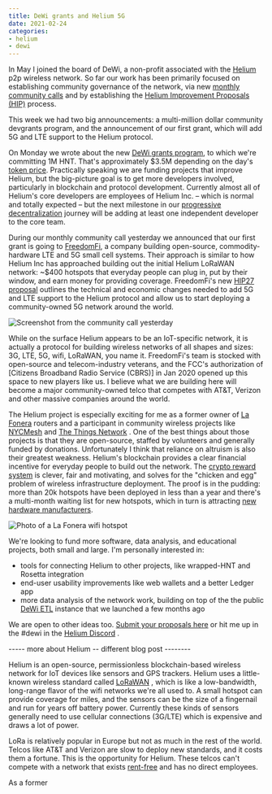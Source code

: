 ```yaml
---
title: DeWi grants and Helium 5G
date: 2021-02-24
categories:
- helium
- dewi
---
```


In May I joined the board of DeWi, a non-profit associated with the [Helium](https://helum.com) p2p wireless network. So far our work has been primarily focused on establishing community governance of the network, via new [monthly community calls](https://dewi.org/community-call) and by establishing the [Helium Improvement Proposals (HIP)](https://github.com/helium/HIP) process.

This week we had two big announcements: a multi-million dollar community devgrants program, and the announcement of our first grant, which will add 5G and LTE support to the Helium protocol.

On Monday we wrote about the new [DeWi grants program](https://dewialliance.medium.com/launching-the-dewi-grant-program-9410310129bf), to which we're committing 1M HNT. That's approximately $3.5M depending on the day's [token price](https://www.coingecko.com/en/coins/helium). Practically speaking we are funding projects that improve Helium, but the big-picture goal is to get more developers involved, particularly in blockchain and protocol development. Currently almost all of Helium's core developers are employees of Helium Inc. – which is normal and totally expected – but the next milestone in our [progressive decentralization](https://) journey will be adding at least one independent developer to the core team.

During our monthly community call yesterday we announced that our first grant is going to [FreedomFi](https://freedomfi.com/), a company building open-source, commodity-hardware LTE and 5G small cell systems. Their approach is similar to how Helium Inc has approached building out the initial Helium LoRaWAN network: ~$400 hotspots that everyday people can plug in, put by their window, and earn money for providing coverage. FreedomFi's new [HIP27 proposal](https://github.com/helium/HIP/issues/134) outlines the technical and economic changes needed to add 5G and LTE support to the Helium protocol and allow us to start deploying a community-owned 5G network around the world.

![Screenshot from the community call yesterday](https://dl.dropboxusercontent.com/s%2Fzmiybc412zasa1c%2FScreen%2520Shot%25202021-02-24%2520at%252012-36-22%2520Zoom%2520Meeting%2520.png%25281684731797%2529.png.png)

While on the surface Helium appears to be an IoT-specific network, it is actually a protocol for building wireless networks of all shapes and sizes: 3G, LTE, 5G, wifi, LoRaWAN, you name it. FreedomFi's team is stocked with open-source and telecom-industry veterans, and the FCC's authorization of [Citizens Broadband Radio Service (CBRS)] in Jan 2020 opened up this space to new players like us. I believe what we are building here will become a major community-owned telco that competes with AT&T, Verizon and other massive companies around the world.

The Helium project is especially exciting for me as a former owner of [La Fonera](https://en.wikipedia.org/wiki/Fon_(company)#La_Fonera_WiFi_router) routers and a participant in community wireless projects like [NYCMesh](https://www.nycmesh.net/) and [The Things Network](https://www.thethingsnetwork.org/) . One of the best things about those projects is that they are open-source, staffed by volunteers and generally funded by donations. Unfortunately I think that reliance on altruism is also their greatest weakness. Helium's blockchain provides a clear financial incentive for everyday people to build out the network. The [crypto reward system](https://helium.com/hnt) is clever, fair and motivating, and solves for the "chicken and egg" problem of wireless infrastructure deployment. The proof is in the pudding: more than 20k hotspots have been deployed in less than a year and there's a multi-month waiting list for new hotspots, which in turn is attracting [new hardware manufacturers](https://github.com/helium/HIP/issues/87).

![Photo of a La Fonera wifi hotspot](https://dltv.files.wordpress.com/2007/04/fon3.jpg?w=178&h=202)

We're looking to fund more software, data analysis, and educational projects, both small and large. I'm personally interested in:

* tools for connecting Helium to other projects, like wrapped-HNT and Rosetta integration
* end-user usability improvements like web wallets and a better Ledger app
* more data analysis of the network work, building on top of the the public [DeWi ETL](https://etl.dewi.org) instance that we launched a few months ago

We are open to other ideas too. [Submit your proposals here](https://github.com/dewi-alliance/grants) or hit me up in the #dewi in the [Helium Discord](https://discord.gg) .







----- more about Helium -- different blog post --------

Helium is an open-source, permissionless blockchain-based wireless network for IoT devices like sensors and GPS trackers. Helium uses a little-known wireless standard called [LoRaWAN](https://en.wikipedia.org/wiki/LoRa#LoRaWAN) , which is like a low-bandwidth, long-range flavor of the wifi networks we're all used to. A small hotspot can provide coverage for miles, and the sensors can be the size of a fingernail and run for years off battery power. Currently these kinds of sensors generally need to use cellular connections (3G/LTE) which is expensive and draws a lot of power.

LoRa is relatively popular in Europe but not as much in the rest of the world. Telcos like AT&T and Verizon are slow to deploy new standards, and it costs them a fortune. This is the opportunity for Helium. These telcos can't compete with a network that exists [rent-free](https://multicoin.capital/2019/06/12/helium-series-c/) and has no direct employees.

As a former

